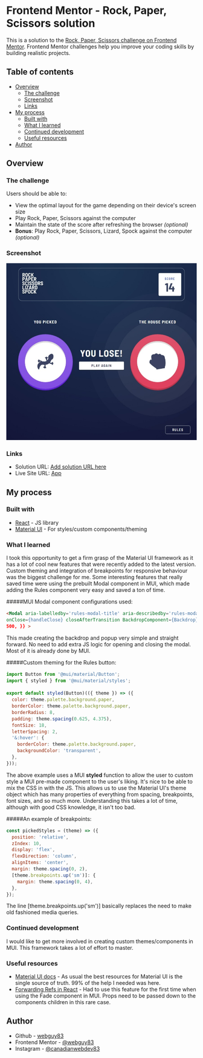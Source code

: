 # Frontend Mentor - Rock, Paper, Scissors solution

This is a solution to the [Rock, Paper, Scissors challenge on Frontend Mentor](https://www.frontendmentor.io/challenges/rock-paper-scissors-game-pTgwgvgH). Frontend Mentor challenges help you improve your coding skills by building realistic projects.

## Table of contents

- [Overview](#overview)
  - [The challenge](#the-challenge)
  - [Screenshot](#screenshot)
  - [Links](#links)
- [My process](#my-process)
  - [Built with](#built-with)
  - [What I learned](#what-i-learned)
  - [Continued development](#continued-development)
  - [Useful resources](#useful-resources)
- [Author](#author)

## Overview

### The challenge

Users should be able to:

- View the optimal layout for the game depending on their device's screen size
- Play Rock, Paper, Scissors against the computer
- Maintain the state of the score after refreshing the browser _(optional)_
- **Bonus**: Play Rock, Paper, Scissors, Lizard, Spock against the computer _(optional)_

### Screenshot

![](./screenshot.jpg)

### Links

- Solution URL: [Add solution URL here](https://your-solution-url.com)
- Live Site URL: [App](https://webguy83.github.io/rock-paper-scissors/)

## My process

### Built with

- [React](https://reactjs.org/) - JS library
- [Material UI](https://mui.com/) - For styles/custom components/theming

### What I learned

I took this opportunity to get a firm grasp of the Material UI framework as it has a lot of cool new features that were recently added to the latest version. Custom theming and integration of breakpoints for responsive behaviour was the biggest challenge for me. Some interesting features that really saved time were using the prebuilt Modal component in MUI, which made adding the Rules component very easy and saved a ton of time.

#####MUI Modal component configurations used:

```html
<Modal aria-labelledby='rules-modal-title' aria-describedby='rules-modal-description' open={open}
onClose={handleClose} closeAfterTransition BackdropComponent={Backdrop} BackdropProps={{ timeout:
500, }} >
```

This made creating the backdrop and popup very simple and straight forward. No need to add extra JS logic for opening and closing the modal. Most of it is already done by MUI.

#####Custom theming for the Rules button:

```js
import Button from '@mui/material/Button';
import { styled } from '@mui/material/styles';

export default styled(Button)(({ theme }) => ({
  color: theme.palette.background.paper,
  borderColor: theme.palette.background.paper,
  borderRadius: 8,
  padding: theme.spacing(0.625, 4.375),
  fontSize: 18,
  letterSpacing: 2,
  '&:hover': {
    borderColor: theme.palette.background.paper,
    backgroundColor: 'transparent',
  },
}));
```

The above example uses a MUI **styled** function to allow the user to custom style a MUI pre-made component to the user's liking. It's nice to be able to mix the CSS in with the JS. This allows us to use the Material UI's theme object which has many properties of everything from spacing, breakpoints, font sizes, and so much more. Understanding this takes a lot of time, although with good CSS knowledge, it isn't too bad.

#####An example of breakpoints:

```js
const pickedStyles = (theme) => ({
  position: 'relative',
  zIndex: 10,
  display: 'flex',
  flexDirection: 'column',
  alignItems: 'center',
  margin: theme.spacing(0, 2),
  [theme.breakpoints.up('sm')]: {
    margin: theme.spacing(0, 4),
  },
});
```

The line [theme.breakpoints.up('sm')] basically replaces the need to make old fashioned media queries.

### Continued development

I would like to get more involved in creating custom themes/components in MUI. This framework takes a lot of effort to master.

### Useful resources

- [Material UI docs](https://mui.com/) - As usual the best resources for Material UI is the single source of truth. 99% of the help I needed was here.
- [Forwarding Refs in React](https://reactjs.org/docs/forwarding-refs.html) - Had to use this feature for the first time when using the Fade component in MUI. Props need to be passed down to the components children in this rare case.

## Author

- Github - [webguy83](https://github.com/webguy83)
- Frontend Mentor - [@webguy83](https://www.frontendmentor.io/profile/webguy83)
- Instagram - [@canadianwebdev83](https://www.instagram.com/canadianwebdev83/)
